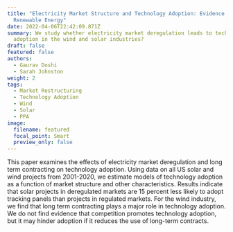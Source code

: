 ```yaml
---
title: "Electricity Market Structure and Technology Adoption: Evidence from
  Renewable Energy"
date: 2022-04-06T22:42:09.871Z
summary: We study whether electricity market deregulation leads to technology
  adoption in the wind and solar industries?
draft: false
featured: false
authors:
  - Gaurav Doshi
  - Sarah Johnston
weight: 2
tags:
  - Market Restructuring
  - Technology Adoption
  - Wind
  - Solar
  - PPA
image:
  filename: featured
  focal_point: Smart
  preview_only: false
---
```

This paper examines the effects of electricity market deregulation and long term contracting on technology adoption. Using data on all US solar and wind projects from 2001-2020, we estimate models of technology adoption as a function of market structure and other characteristics. Results indicate that solar projects in deregulated markets are 15 percent less likely to adopt tracking panels than projects in regulated markets. For the wind industry, we find that long term contracting plays a major role in technology adoption. We do not find evidence that competition promotes technology adoption, but it may hinder adoption if it reduces the use of long-term contracts.
